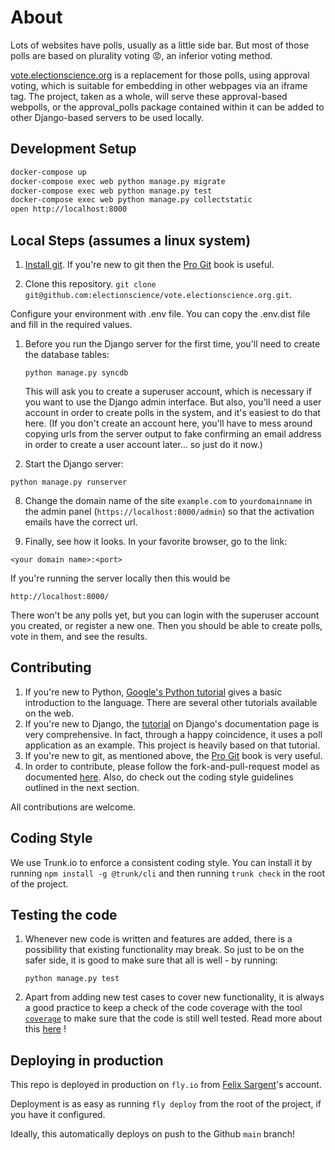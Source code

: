# About

Lots of websites have polls, usually as a little side bar.
But most of those polls are based on plurality voting 😡, an inferior voting method.

[vote.electionscience.org](https://vote.electionscience.org) is a replacement for those polls, using approval voting,
which is suitable for embedding in other webpages via an iframe tag.
The project, taken as a whole, will serve these approval-based webpolls, or the approval_polls package contained within it can be added to other Django-based servers to be used locally.

## Development Setup

```sh
docker-compose up
docker-compose exec web python manage.py migrate
docker-compose exec web python manage.py test
docker-compose exec web python manage.py collectstatic
open http://localhost:8000
```

## Local Steps (assumes a linux system)

1. [Install git](http://git-scm.com/book/en/v2/Getting-Started-Installing-Git). If you're new to git then the [Pro Git](http://git-scm.com/book/en/v2) book is useful.

2. Clone this repository. `git clone git@github.com:electionscience/vote.electionscience.org.git`.

Configure your environment with .env file. You can copy the .env.dist file and fill in the required values.

1. Before you run the Django server for the first time, you'll need to create the database tables:

   `python manage.py syncdb`

   This will ask you to create a superuser account, which is necessary if you want to use the Django admin interface.
   But also, you'll need a user account in order to create polls in the system, and it's easiest to do that here.
   (If you don't create an account here, you'll have to mess around copying urls from the server output to fake confirming an email address in order to create a user account later... so just do it now.)

2. Start the Django server:

`python manage.py runserver`

8. Change the domain name of the site `example.com` to `yourdomainname` in the admin panel (`https://localhost:8000/admin`) so that the activation emails have the correct url.

9. Finally, see how it looks. In your favorite browser, go to the link:

`<your domain name>:<port>`

If you're running the server locally then this would be

`http://localhost:8000/`

There won't be any polls yet, but you can login with the superuser account you created, or register a new one.
Then you should be able to create polls, vote in them, and see the results.

## Contributing

1. If you're new to Python, [Google's Python tutorial](https://developers.google.com/edu/python/) gives a basic introduction to the language.
   There are several other tutorials available on the web.
2. If you're new to Django, the [tutorial](https://docs.djangoproject.com/en/1.8/intro/tutorial01/) on Django's documentation page is very comprehensive.
   In fact, through a happy coincidence, it uses a poll application as an example.
   This project is heavily based on that tutorial.
3. If you're new to git, as mentioned above, the [Pro Git](http://git-scm.com/book/en/v2) book is very useful.
4. In order to contribute, please follow the fork-and-pull-request model as documented [here](https://help.github.com/articles/fork-a-repo/). Also, do check out the coding style guidelines outlined in the next section.

All contributions are welcome.

## Coding Style

We use Trunk.io to enforce a consistent coding style. You can install it by running `npm install -g @trunk/cli` and then running `trunk check` in the root of the project.

## Testing the code

1. Whenever new code is written and features are added, there is a possibility that existing functionality may break. So just to be on the safer side, it is good to make sure that all is well - by running:

   `python manage.py test`

2. Apart from adding new test cases to cover new functionality, it is always a good practice to keep a check of the code coverage with the tool [`coverage`](https://pypi.python.org/pypi/coverage) to make sure that the code is still well tested. Read more about this [here](https://docs.djangoproject.com/en/1.8/topics/testing/advanced/#integration-with-coverage-py) !

## Deploying in production

This repo is deployed in production on `fly.io` from [Felix Sargent](felix@electionscience.org)'s account.

Deployment is as easy as running `fly deploy` from the root of the project, if you have it configured.

Ideally, this automatically deploys on push to the Github `main` branch!
